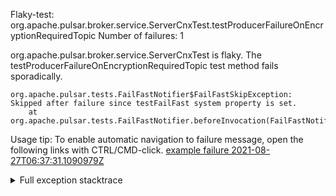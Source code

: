         
Flaky-test: org.apache.pulsar.broker.service.ServerCnxTest.testProducerFailureOnEncryptionRequiredTopic
Number of failures: 1

org.apache.pulsar.broker.service.ServerCnxTest is flaky. The testProducerFailureOnEncryptionRequiredTopic test method fails sporadically.

```
org.apache.pulsar.tests.FailFastNotifier$FailFastSkipException: Skipped after failure since testFailFast system property is set.
	at org.apache.pulsar.tests.FailFastNotifier.beforeInvocation(FailFastNotifier.java:88)

```

Usage tip: To enable automatic navigation to failure message, open the following links with CTRL/CMD-click.
[example failure 2021-08-27T06:37:31.1090979Z](https://github.com/apache/pulsar/runs/3440411059?check_suite_focus=true#step:9:1889)


<details>
<summary>Full exception stacktrace</summary>
<code><pre>
org.apache.pulsar.tests.FailFastNotifier$FailFastSkipException: Skipped after failure since testFailFast system property is set.
	at org.apache.pulsar.tests.FailFastNotifier.beforeInvocation(FailFastNotifier.java:88)

</pre></code>
</details>

